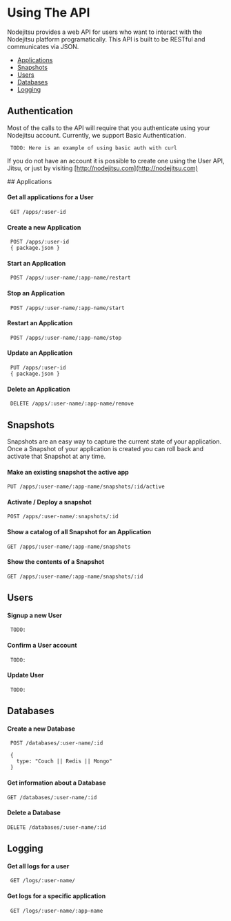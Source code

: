 # Using The API

Nodejitsu provides a web API for users who want to interact with the Nodejitsu platform programatically. This API is built to be RESTful and communicates via JSON.

- [Applications](#Applications)
- [Snapshots](#Deployment)
- [Users](#User)
- [Databases](#Database)
- [Logging](#Logging)

## Authentication 

Most of the calls to the API will require that you authenticate using your Nodejitsu account. Currently, we support Basic Authentication. 

     TODO: Here is an example of using basic auth with curl

If you do not have an account it is possible to create one using the User API, Jitsu, or just by visiting [http://nodejitsu.com](http://nodejitsu.com)

<a name="Applications"/>
## Applications

#### Get all applications for a User
    
     GET /apps/:user-id

#### Create a new Application

     POST /apps/:user-id
     { package.json }

#### Start an Application

     POST /apps/:user-name/:app-name/restart

#### Stop an Application
     
     POST /apps/:user-name/:app-name/start

#### Restart an Application
     
     POST /apps/:user-name/:app-name/stop

#### Update an Application

     PUT /apps/:user-id
     { package.json }

#### Delete an Application

     DELETE /apps/:user-name/:app-name/remove

<a name="Snapshots"/>

## Snapshots

Snapshots are an easy way to capture the current state of your application. Once a Snapshot of your application is created you can roll back and activate that Snapshot at any time. 

#### Make an existing snapshot the active app
    PUT /apps/:user-name/:app-name/snapshots/:id/active

#### Activate / Deploy a snapshot
    POST /apps/:user-name/:snapshots/:id

#### Show a catalog of all Snapshot for an Application
    GET /apps/:user-name/:app-name/snapshots

#### Show the contents of a Snapshot
    GET /apps/:user-name/:app-name/snapshots/:id

<a name="Users"/>

## Users

#### Signup a new User

     TODO:

#### Confirm a User account

     TODO:

#### Update User

     TODO:

<a name="Databases"/>

## Databases

#### Create a new Database

     POST /databases/:user-name/:id
       
     {
       type: "Couch || Redis || Mongo"
     }

#### Get information about a Database

    GET /databases/:user-name/:id

#### Delete a Database

    DELETE /databases/:user-name/:id

<a name="Logging"/>

## Logging

#### Get all logs for a user
     GET /logs/:user-name/

#### Get logs for a specific application
     GET /logs/:user-name/:app-name

